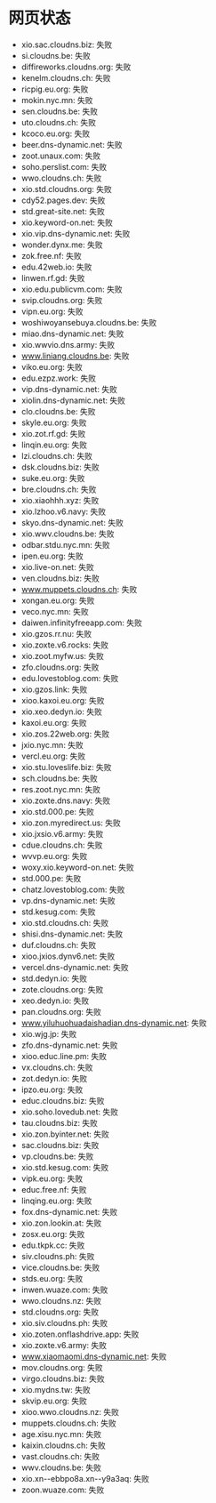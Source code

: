 # 网页状态
- xio.sac.cloudns.biz: 失败
- si.cloudns.be: 失败
- diffireworks.cloudns.org: 失败
- kenelm.cloudns.ch: 失败
- ricpig.eu.org: 失败
- mokin.nyc.mn: 失败
- sen.cloudns.be: 失败
- uto.cloudns.ch: 失败
- kcoco.eu.org: 失败
- beer.dns-dynamic.net: 失败
- zoot.unaux.com: 失败
- soho.perslist.com: 失败
- wwo.cloudns.ch: 失败
- xio.std.cloudns.org: 失败
- cdy52.pages.dev: 失败
- std.great-site.net: 失败
- xio.keyword-on.net: 失败
- xio.vip.dns-dynamic.net: 失败
- wonder.dynx.me: 失败
- zok.free.nf: 失败
- edu.42web.io: 失败
- linwen.rf.gd: 失败
- xio.edu.publicvm.com: 失败
- svip.cloudns.org: 失败
- vipn.eu.org: 失败
- woshiwoyansebuya.cloudns.be: 失败
- miao.dns-dynamic.net: 失败
- xio.wwvio.dns.army: 失败
- www.liniang.cloudns.be: 失败
- viko.eu.org: 失败
- edu.ezpz.work: 失败
- vip.dns-dynamic.net: 失败
- xiolin.dns-dynamic.net: 失败
- clo.cloudns.be: 失败
- skyle.eu.org: 失败
- xio.zot.rf.gd: 失败
- linqin.eu.org: 失败
- lzi.cloudns.ch: 失败
- dsk.cloudns.biz: 失败
- suke.eu.org: 失败
- bre.cloudns.ch: 失败
- xio.xiaohhh.xyz: 失败
- xio.lzhoo.v6.navy: 失败
- skyo.dns-dynamic.net: 失败
- xio.wwv.cloudns.be: 失败
- odbar.stdu.nyc.mn: 失败
- ipen.eu.org: 失败
- xio.live-on.net: 失败
- ven.cloudns.biz: 失败
- www.muppets.cloudns.ch: 失败
- xongan.eu.org: 失败
- veco.nyc.mn: 失败
- daiwen.infinityfreeapp.com: 失败
- xio.gzos.rr.nu: 失败
- xio.zoxte.v6.rocks: 失败
- xio.zoot.myfw.us: 失败
- zfo.cloudns.org: 失败
- edu.lovestoblog.com: 失败
- xio.gzos.link: 失败
- xioo.kaxoi.eu.org: 失败
- xio.xeo.dedyn.io: 失败
- kaxoi.eu.org: 失败
- xio.zos.22web.org: 失败
- jxio.nyc.mn: 失败
- vercl.eu.org: 失败
- xio.stu.loveslife.biz: 失败
- sch.cloudns.be: 失败
- res.zoot.nyc.mn: 失败
- xio.zoxte.dns.navy: 失败
- xio.std.000.pe: 失败
- xio.zon.myredirect.us: 失败
- xio.jxsio.v6.army: 失败
- cdue.cloudns.ch: 失败
- wvvp.eu.org: 失败
- woxy.xio.keyword-on.net: 失败
- std.000.pe: 失败
- chatz.lovestoblog.com: 失败
- vp.dns-dynamic.net: 失败
- std.kesug.com: 失败
- xio.std.cloudns.ch: 失败
- shisi.dns-dynamic.net: 失败
- duf.cloudns.ch: 失败
- xioo.jxios.dynv6.net: 失败
- vercel.dns-dynamic.net: 失败
- std.dedyn.io: 失败
- zote.cloudns.org: 失败
- xeo.dedyn.io: 失败
- pan.cloudns.org: 失败
- www.yiluhuohuadaishadian.dns-dynamic.net: 失败
- xio.wjg.jp: 失败
- zfo.dns-dynamic.net: 失败
- xioo.educ.line.pm: 失败
- vx.cloudns.ch: 失败
- zot.dedyn.io: 失败
- ipzo.eu.org: 失败
- educ.cloudns.biz: 失败
- xio.soho.lovedub.net: 失败
- tau.cloudns.biz: 失败
- xio.zon.byinter.net: 失败
- sac.cloudns.biz: 失败
- vp.cloudns.be: 失败
- xio.std.kesug.com: 失败
- vipk.eu.org: 失败
- educ.free.nf: 失败
- linqing.eu.org: 失败
- fox.dns-dynamic.net: 失败
- xio.zon.lookin.at: 失败
- zosx.eu.org: 失败
- edu.tkpk.cc: 失败
- siv.cloudns.ph: 失败
- vice.cloudns.be: 失败
- stds.eu.org: 失败
- inwen.wuaze.com: 失败
- wwo.cloudns.nz: 失败
- std.cloudns.org: 失败
- xio.siv.cloudns.ph: 失败
- xio.zoten.onflashdrive.app: 失败
- xio.zoxte.v6.army: 失败
- www.xiaomaomi.dns-dynamic.net: 失败
- mov.cloudns.org: 失败
- virgo.cloudns.biz: 失败
- xio.mydns.tw: 失败
- skvip.eu.org: 失败
- xioo.wwo.cloudns.nz: 失败
- muppets.cloudns.ch: 失败
- age.xisu.nyc.mn: 失败
- kaixin.cloudns.ch: 失败
- vast.cloudns.ch: 失败
- wwv.cloudns.be: 失败
- xio.xn--ebbpo8a.xn--y9a3aq: 失败
- zoon.wuaze.com: 失败
